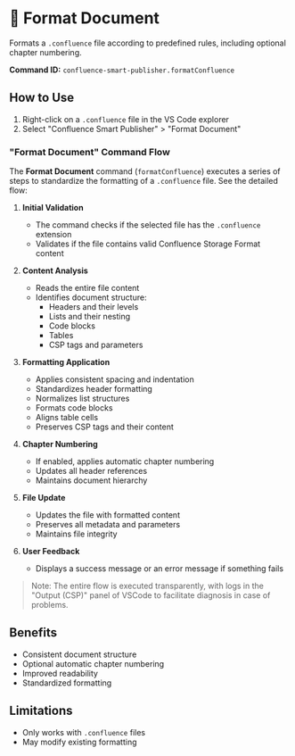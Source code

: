 # 🎨 Format Document
Formats a `.confluence` file according to predefined rules, including optional chapter numbering.

**Command ID:** `confluence-smart-publisher.formatConfluence`

## How to Use
1. Right-click on a `.confluence` file in the VS Code explorer
2. Select "Confluence Smart Publisher" > "Format Document"

### "Format Document" Command Flow

The **Format Document** command (`formatConfluence`) executes a series of steps to standardize the formatting of a `.confluence` file. See the detailed flow:

1. **Initial Validation**
   - The command checks if the selected file has the `.confluence` extension
   - Validates if the file contains valid Confluence Storage Format content

2. **Content Analysis**
   - Reads the entire file content
   - Identifies document structure:
     - Headers and their levels
     - Lists and their nesting
     - Code blocks
     - Tables
     - CSP tags and parameters

3. **Formatting Application**
   - Applies consistent spacing and indentation
   - Standardizes header formatting
   - Normalizes list structures
   - Formats code blocks
   - Aligns table cells
   - Preserves CSP tags and their content

4. **Chapter Numbering**
   - If enabled, applies automatic chapter numbering
   - Updates all header references
   - Maintains document hierarchy

5. **File Update**
   - Updates the file with formatted content
   - Preserves all metadata and parameters
   - Maintains file integrity

6. **User Feedback**
   - Displays a success message or an error message if something fails

>Note: The entire flow is executed transparently, with logs in the "Output (CSP)" panel of VSCode to facilitate diagnosis in case of problems.

## Benefits
- Consistent document structure
- Optional automatic chapter numbering
- Improved readability
- Standardized formatting

## Limitations
- Only works with `.confluence` files
- May modify existing formatting 